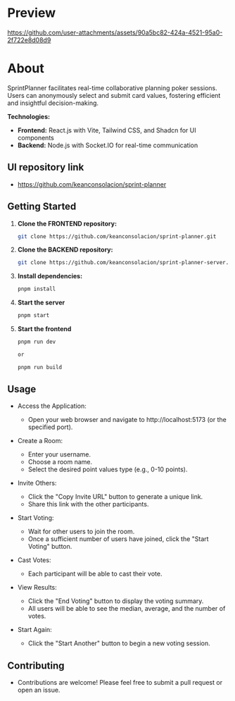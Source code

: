 # Preview

https://github.com/user-attachments/assets/90a5bc82-424a-4521-95a0-2f722e8d08d9

# About

SprintPlanner facilitates real-time collaborative planning poker sessions. Users can anonymously select and submit card values, fostering efficient and insightful decision-making.

**Technologies:**

* **Frontend:** React.js with Vite, Tailwind CSS, and Shadcn for UI components
* **Backend:** Node.js with Socket.IO for real-time communication

## UI repository link
- https://github.com/keanconsolacion/sprint-planner

## Getting Started

1. **Clone the FRONTEND repository:**
   ```bash
   git clone https://github.com/keanconsolacion/sprint-planner.git
   ```
2. **Clone the BACKEND repository:**
   ```bash
   git clone https://github.com/keanconsolacion/sprint-planner-server.git
   ```
3. **Install dependencies:**
   ```bash
   pnpm install
   ```
4. **Start the server**
   ```bash
   pnpm start
   ```
5. **Start the frontend**
   ```bash
   pnpm run dev
   
   or
   
   pnpm run build 
   ```

## Usage

- Access the Application:
  - Open your web browser and navigate to http://localhost:5173 (or the specified port).
- Create a Room:
  - Enter your username.
  - Choose a room name.
  - Select the desired point values type (e.g., 0-10 points).

- Invite Others:
  - Click the "Copy Invite URL" button to generate a unique link.
  - Share this link with the other participants.

- Start Voting:
  - Wait for other users to join the room.
  - Once a sufficient number of users have joined, click the "Start Voting" button.

- Cast Votes:
  - Each participant will be able to cast their vote.

- View Results:
  - Click the "End Voting" button to display the voting summary.
  - All users will be able to see the median, average, and the number of votes.

- Start Again:
  - Click the "Start Another" button to begin a new voting session.

## Contributing
- Contributions are welcome! Please feel free to submit a pull request or open an issue.
